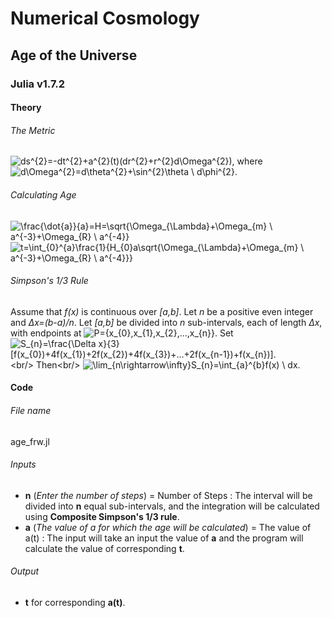 # Numerical Cosmology

## Age of the Universe
### Julia v1.7.2

#### Theory
###### The Metric
![ds^{2}=-dt^{2}+a^{2}(t)(dr^{2}+r^{2}d\Omega^{2})](https://latex.codecogs.com/svg.image?ds^{2}=-dt^{2}&plus;a^{2}(t)(dr^{2}&plus;r^{2}d\Omega^{2})),
where ![d\Omega^{2}=d\theta^{2}+\sin^{2}\theta \ d\phi^{2}](https://latex.codecogs.com/svg.image?d\Omega^{2}=d\theta^{2}&plus;\sin^{2}\theta&space;\&space;d\phi^{2}).
###### Calculating Age
![\frac{\dot{a}}{a}=H=\sqrt{\Omega_{\Lambda}+\Omega_{m} \ a^{-3}+\Omega_{R} \ a^{-4}}](https://latex.codecogs.com/svg.image?\frac{\dot{a}}{a}=H=\sqrt{\Omega_{\Lambda}&plus;\Omega_{m}&space;\&space;a^{-3}&plus;\Omega_{R}&space;\&space;a^{-4}})<br/>
![t=\int_{0}^{a}\frac{1}{H_{0}a\sqrt{\Omega_{\Lambda}+\Omega_{m} \ a^{-3}+\Omega_{R} \ a^{-4}}}](https://latex.codecogs.com/svg.image?t=\int_{0}^{a}\frac{1}{H_{0}a\sqrt{\Omega_{\Lambda}&plus;\Omega_{m}&space;\&space;a^{-3}&plus;\Omega_{R}&space;\&space;a^{-4}}})
###### Simpson's 1/3 Rule
Assume that *f(x)* is continuous over *[a,b]*. Let *n* be a positive even integer and *&Delta;x=(b-a)/n*. Let *[a,b]* be divided into *n* sub-intervals, each of length *&Delta;x*, with endpoints at 
![P=\{x_{0},x_{1},x_{2},...,x_{n}\}](https://latex.codecogs.com/svg.image?P=\{x_{0},x_{1},x_{2},...,x_{n}\}). Set<br/>
![S_{n}=\frac{\Delta x}{3}[f(x_{0})+4f(x_{1})+2f(x_{2})+4f(x_{3})+...+2f(x_{n-1})+f(x_{n})].](https://latex.codecogs.com/svg.image?S_{n}=\frac{\Delta&space;x}{3}[f(x_{0})&plus;4f(x_{1})&plus;2f(x_{2})&plus;4f(x_{3})&plus;...&plus;2f(x_{n-1})&plus;f(x_{n})].)<br/>
Then<br/>
![\lim_{n\rightarrow\infty}S_{n}=\int_{a}^{b}f(x) \ dx.](https://latex.codecogs.com/svg.image?\lim_{n\rightarrow\infty}S_{n}=\int_{a}^{b}f(x)&space;\&space;dx.)

#### Code
###### File name
age_frw.jl
###### Inputs
- **n** (*Enter the number of steps*) = Number of Steps : The interval will be divided into **n** equal sub-intervals, and the integration will be calculated using **Composite Simpson's 1/3 rule**.
- **a** (*The value of a for which the age will be calculated*) = The value of a(t) : The input will take an input the value of **a** and the program will calculate the value of corresponding **t**.
###### Output
- **t** for corresponding **a(t)**.
